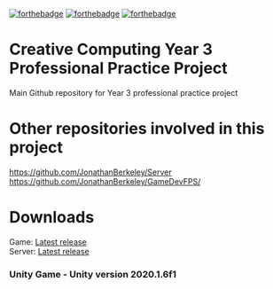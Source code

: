 [![forthebadge](https://forthebadge.com/images/badges/made-with-c-sharp.svg)](https://forthebadge.com)
[![forthebadge](https://forthebadge.com/images/badges/ages-12.svg)](https://forthebadge.com)
[![forthebadge](https://forthebadge.com/images/badges/uses-badges.svg)](https://forthebadge.com)

# Creative Computing Year 3 Professional Practice Project
Main Github repository for Year 3 professional practice project

# Other repositories involved in this project
https://github.com/JonathanBerkeley/Server    
https://github.com/JonathanBerkeley/GameDevFPS/    

# Downloads
Game:
[Latest release](https://github.com/JonathanBerkeley/CC3_PROJECT/releases/tag/1.4.5)    
Server:
[Latest release](https://github.com/JonathanBerkeley/Server/releases/tag/1.0.8)


### Unity Game - Unity version 2020.1.6f1
